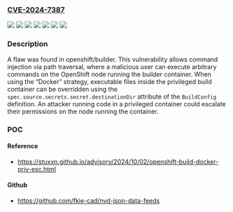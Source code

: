 ### [CVE-2024-7387](https://cve.mitre.org/cgi-bin/cvename.cgi?name=CVE-2024-7387)
![](https://img.shields.io/static/v1?label=Product&message=Red%20Hat%20OpenShift%20Container%20Platform%204.12&color=blue)
![](https://img.shields.io/static/v1?label=Product&message=Red%20Hat%20OpenShift%20Container%20Platform%204.13&color=blue)
![](https://img.shields.io/static/v1?label=Product&message=Red%20Hat%20OpenShift%20Container%20Platform%204.14&color=blue)
![](https://img.shields.io/static/v1?label=Product&message=Red%20Hat%20OpenShift%20Container%20Platform%204.15&color=blue)
![](https://img.shields.io/static/v1?label=Product&message=Red%20Hat%20OpenShift%20Container%20Platform%204.16&color=blue)
![](https://img.shields.io/static/v1?label=Version&message=n%2Fa&color=blue)
![](https://img.shields.io/static/v1?label=Vulnerability&message=Execution%20with%20Unnecessary%20Privileges&color=brighgreen)

### Description

A flaw was found in openshift/builder. This vulnerability allows command injection via path traversal, where a malicious user can execute arbitrary commands on the OpenShift node running the builder container. When using the “Docker” strategy, executable files inside the privileged build container can be overridden using the `spec.source.secrets.secret.destinationDir` attribute of the `BuildConfig` definition. An attacker running code in a privileged container could escalate their permissions on the node running the container.

### POC

#### Reference
- https://stuxxn.github.io/advisory/2024/10/02/openshift-build-docker-priv-esc.html

#### Github
- https://github.com/fkie-cad/nvd-json-data-feeds

